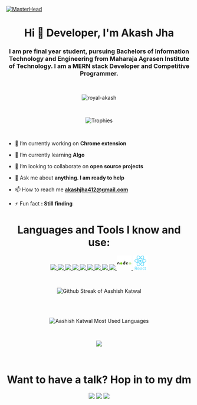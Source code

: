[![MasterHead](https://www.topgun-tech.com/wp-content/uploads/2017/01/AdobeStock_120502836.jpg)](https://its-akashjha.github.io)
<h1 align="center">Hi 👋 Developer, I'm Akash Jha</h1>


<!-- [![Typing SVG](https://readme-typing-svg.herokuapp.com?size=40&color=%23F7E727&center=true&width=1000&lines=I+am+pre+final+year+student;+pursuing+Bachelors+of+Information+Technology+and+Engineering+from+Maharaja+Agrasen+Institute+of+Technology;+I+am+a+MERN+stack+Developer+and+Competitive+Programmer)](https://git.io/typing-svg)

<img width="380" align="right" alt="Github"
src="https://raw.githubusercontent.com/its-akashjha/its-akashjha/main/Resources/developers-gif-showcase.gif" 
/>  -->



<h3 align="center">I am pre final year student, pursuing Bachelors of Information Technology and Engineering from Maharaja Agrasen Institute of Technology. I am a MERN stack Developer and Competitive Programmer.</h3>
<br />

<p align="center"> <img src="https://komarev.com/ghpvc/?username=royal-akash&label=Profile%20views&color=0e75b6&style=flat" alt="royal-akash" /> </p>
<br />

<!-- Trophies -->
<p align="center">
  <img src="https://github-profile-trophy.vercel.app/?username=its-akashjha&theme=radical" alt="Trophies" />
</p>
<br />

- 🔭 I’m currently working on **Chrome extension**

- 🌱 I’m currently learning **Algo**

- 👯 I’m looking to collaborate on **open source projects**

- 💬 Ask me about **anything. I am ready to help**

- 📫 How to reach me **akashjha412@gmail.com**

- ⚡ Fun fact **: Still finding**


<h1 align="center"> Languages and Tools I know and use: </h1>
<p align="center">
  <a href="https://java.com" > <img src="https://img.icons8.com/color/48/000000/java-coffee-cup-logo--v1.png"/> </a>
  <a href="https://www.oracle.com/java/technologies/jspt.html"> <img src="https://img.icons8.com/color/48/000000/jsp.png"/> </a>
  <a href="https://www.w3.org/html/" target="_blank"> <img src="https://img.icons8.com/color/48/000000/html-5.png"/> </a>
  <a href="https://www.w3schools.com/css/" target="_blank"> <img src="https://img.icons8.com/color/48/000000/css3.png"/> </a>
  <a href="https://getbootstrap.com" target="_blank"> <img src="https://img.icons8.com/color/48/000000/bootstrap.png"/> </a>
  <a href="https://developer.mozilla.org/en-US/docs/Web/JavaScript" target="_blank"> <img src="https://img.icons8.com/color/48/000000/javascript.png"/> </a>
  <a href="https://www.mysql.com" target="_blank"> <img src="https://img.icons8.com/color/48/000000/mysql-logo.png"/> </a>
  <a href="https://git-scm.com" target="_blank"> <img src="https://img.icons8.com/color/48/000000/git.png"/> </a>
  <a href="https://www.cplusplus.com/" target="_blank"> <img src="https://img.icons8.com/color/48/000000/c-plus-plus-logo.png"/> </a>
  <a href="https://nodejs.org" target="_blank"> <img src="https://raw.githubusercontent.com/devicons/devicon/master/icons/nodejs/nodejs-original-wordmark.svg" alt="nodejs" width="40" height="40"/> </a>
  <a href="https://reactjs.org/" target="_blank"> <img src="https://raw.githubusercontent.com/devicons/devicon/master/icons/react/react-original-wordmark.svg" alt="react" width="40" height="40"/> </a>
</p>
<br />

<!-- Streak -->
<p align="center">
  <img src="https://github-readme-streak-stats.herokuapp.com?user=its-akashjha&theme=dark" alt="Github Streak of Aashish Katwal" />
</p>
<br/>

<br/>
<!--  Most used languages Stat  -->
<p align="center">
  <img align="center" src="https://github-readme-stats.vercel.app/api/top-langs?username=its-akashjha&show_icons=true&locale=en&layout=compact&theme=highcontrast" alt="Aashish Katwal Most Used Languages" />
</p>
<br/>

<!-- readme stat -->
<p align="center">
  <img src="https://github-readme-stats.vercel.app/api?username=its-akashjha&theme=highcontrast&show_icons=true" />
</p>
<br />

<!-- Social Links -->
<h1 align="center">Want to have a talk? Hop in to my dm</h1>
<p align="center">
  <a href = "https://www.linkedin.com/in/akash-jha-5a01ab193/"><img src="https://img.icons8.com/fluent/48/000000/linkedin.png"/></a>
  <a href = "https://twitter.com/its_akashjha"><img src="https://img.icons8.com/fluent/48/000000/twitter.png"/></a>
  <a href = "https://www.instagram.com/its_akashjha/"><img src="https://img.icons8.com/fluent/48/000000/instagram-new.png"/></a>
</p>

<br/>
